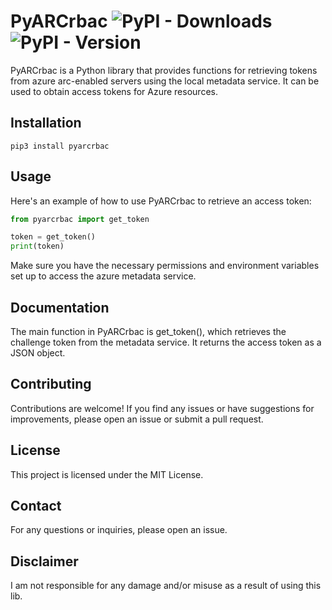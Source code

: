 # PyARCrbac ![PyPI - Downloads](https://img.shields.io/pypi/dm/pyarcrbac) ![PyPI - Version](https://img.shields.io/pypi/v/pyarcrbac)
PyARCrbac is a Python library that provides functions for retrieving tokens from azure arc-enabled servers using the local metadata service. It can be used to obtain access tokens for Azure resources.
## Installation
```shell
pip3 install pyarcrbac
```
## Usage
Here's an example of how to use PyARCrbac to retrieve an access token:
```python
from pyarcrbac import get_token

token = get_token()
print(token)
```
Make sure you have the necessary permissions and environment variables set up to access the azure metadata service.

## Documentation
The main function in PyARCrbac is get_token(), which retrieves the challenge token from the metadata service. It returns the access token as a JSON object.

## Contributing
Contributions are welcome! If you find any issues or have suggestions for improvements, please open an issue or submit a pull request.

## License
This project is licensed under the MIT License.

## Contact
For any questions or inquiries, please open an issue.

## Disclaimer
I am not responsible for any damage and/or misuse as a result of using this lib.

